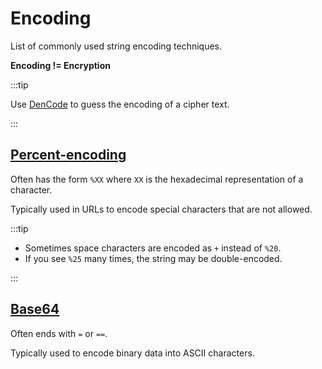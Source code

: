 # Encoding

List of commonly used string encoding techniques.

**Encoding != Encryption**

:::tip

Use [DenCode](https://dencode.com/) to guess the encoding of a cipher text.

:::

## [Percent-encoding](https://en.wikipedia.org/wiki/Percent-encoding)

Often has the form `%XX` where `XX` is the hexadecimal representation of a character.

Typically used in URLs to encode special characters that are not allowed.

:::tip

- Sometimes space characters are encoded as `+` instead of `%20`.
- If you see `%25` many times, the string may be double-encoded.

:::

## [Base64](https://en.wikipedia.org/wiki/Base64)

Often ends with `=` or `==`.

Typically used to encode binary data into ASCII characters.

